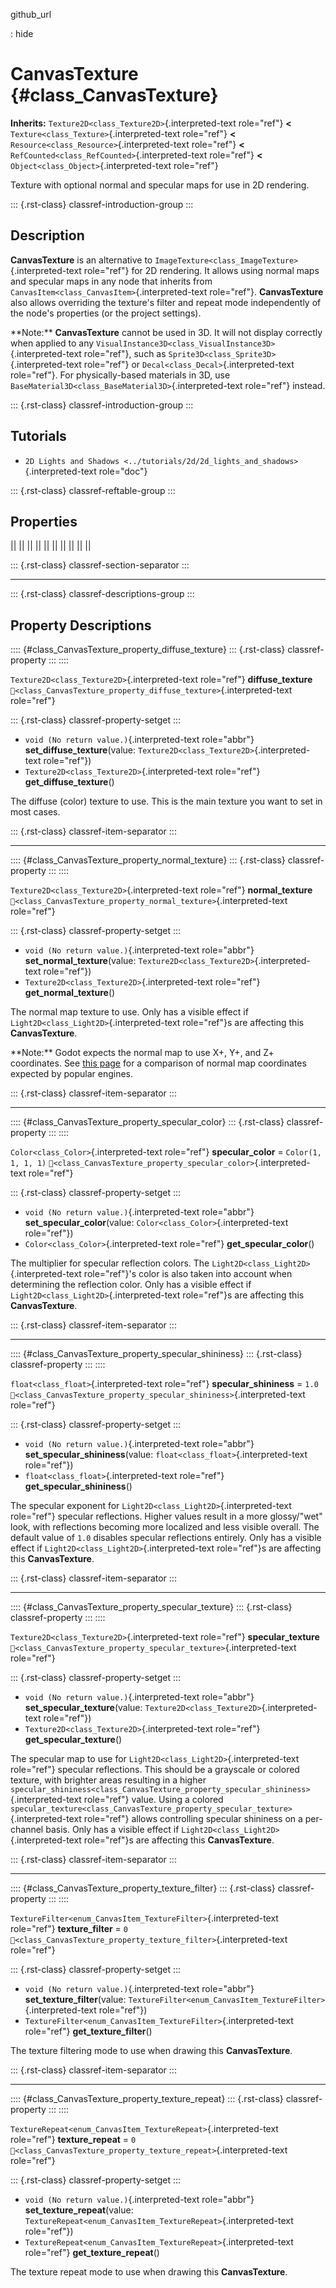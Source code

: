 github_url

:   hide

# CanvasTexture {#class_CanvasTexture}

**Inherits:** `Texture2D<class_Texture2D>`{.interpreted-text role="ref"}
**\<** `Texture<class_Texture>`{.interpreted-text role="ref"} **\<**
`Resource<class_Resource>`{.interpreted-text role="ref"} **\<**
`RefCounted<class_RefCounted>`{.interpreted-text role="ref"} **\<**
`Object<class_Object>`{.interpreted-text role="ref"}

Texture with optional normal and specular maps for use in 2D rendering.

::: {.rst-class}
classref-introduction-group
:::

## Description

**CanvasTexture** is an alternative to
`ImageTexture<class_ImageTexture>`{.interpreted-text role="ref"} for 2D
rendering. It allows using normal maps and specular maps in any node
that inherits from `CanvasItem<class_CanvasItem>`{.interpreted-text
role="ref"}. **CanvasTexture** also allows overriding the texture\'s
filter and repeat mode independently of the node\'s properties (or the
project settings).

\*\*Note:\*\* **CanvasTexture** cannot be used in 3D. It will not
display correctly when applied to any
`VisualInstance3D<class_VisualInstance3D>`{.interpreted-text
role="ref"}, such as `Sprite3D<class_Sprite3D>`{.interpreted-text
role="ref"} or `Decal<class_Decal>`{.interpreted-text role="ref"}. For
physically-based materials in 3D, use
`BaseMaterial3D<class_BaseMaterial3D>`{.interpreted-text role="ref"}
instead.

::: {.rst-class}
classref-introduction-group
:::

## Tutorials

- `2D Lights and Shadows <../tutorials/2d/2d_lights_and_shadows>`{.interpreted-text
  role="doc"}

::: {.rst-class}
classref-reftable-group
:::

## Properties

||
||
||
||
||
||
||
||
||
||

::: {.rst-class}
classref-section-separator
:::

------------------------------------------------------------------------

::: {.rst-class}
classref-descriptions-group
:::

## Property Descriptions

:::: {#class_CanvasTexture_property_diffuse_texture}
::: {.rst-class}
classref-property
:::
::::

`Texture2D<class_Texture2D>`{.interpreted-text role="ref"}
**diffuse_texture**
`🔗<class_CanvasTexture_property_diffuse_texture>`{.interpreted-text
role="ref"}

::: {.rst-class}
classref-property-setget
:::

- `void (No return value.)`{.interpreted-text role="abbr"}
  **set_diffuse_texture**(value:
  `Texture2D<class_Texture2D>`{.interpreted-text role="ref"})
- `Texture2D<class_Texture2D>`{.interpreted-text role="ref"}
  **get_diffuse_texture**()

The diffuse (color) texture to use. This is the main texture you want to
set in most cases.

::: {.rst-class}
classref-item-separator
:::

------------------------------------------------------------------------

:::: {#class_CanvasTexture_property_normal_texture}
::: {.rst-class}
classref-property
:::
::::

`Texture2D<class_Texture2D>`{.interpreted-text role="ref"}
**normal_texture**
`🔗<class_CanvasTexture_property_normal_texture>`{.interpreted-text
role="ref"}

::: {.rst-class}
classref-property-setget
:::

- `void (No return value.)`{.interpreted-text role="abbr"}
  **set_normal_texture**(value:
  `Texture2D<class_Texture2D>`{.interpreted-text role="ref"})
- `Texture2D<class_Texture2D>`{.interpreted-text role="ref"}
  **get_normal_texture**()

The normal map texture to use. Only has a visible effect if
`Light2D<class_Light2D>`{.interpreted-text role="ref"}s are affecting
this **CanvasTexture**.

\*\*Note:\*\* Godot expects the normal map to use X+, Y+, and Z+
coordinates. See [this
page](http://wiki.polycount.com/wiki/Normal_Map_Technical_Details#Common_Swizzle_Coordinates)
for a comparison of normal map coordinates expected by popular engines.

::: {.rst-class}
classref-item-separator
:::

------------------------------------------------------------------------

:::: {#class_CanvasTexture_property_specular_color}
::: {.rst-class}
classref-property
:::
::::

`Color<class_Color>`{.interpreted-text role="ref"} **specular_color** =
`Color(1, 1, 1, 1)`
`🔗<class_CanvasTexture_property_specular_color>`{.interpreted-text
role="ref"}

::: {.rst-class}
classref-property-setget
:::

- `void (No return value.)`{.interpreted-text role="abbr"}
  **set_specular_color**(value: `Color<class_Color>`{.interpreted-text
  role="ref"})
- `Color<class_Color>`{.interpreted-text role="ref"}
  **get_specular_color**()

The multiplier for specular reflection colors. The
`Light2D<class_Light2D>`{.interpreted-text role="ref"}\'s color is also
taken into account when determining the reflection color. Only has a
visible effect if `Light2D<class_Light2D>`{.interpreted-text
role="ref"}s are affecting this **CanvasTexture**.

::: {.rst-class}
classref-item-separator
:::

------------------------------------------------------------------------

:::: {#class_CanvasTexture_property_specular_shininess}
::: {.rst-class}
classref-property
:::
::::

`float<class_float>`{.interpreted-text role="ref"}
**specular_shininess** = `1.0`
`🔗<class_CanvasTexture_property_specular_shininess>`{.interpreted-text
role="ref"}

::: {.rst-class}
classref-property-setget
:::

- `void (No return value.)`{.interpreted-text role="abbr"}
  **set_specular_shininess**(value:
  `float<class_float>`{.interpreted-text role="ref"})
- `float<class_float>`{.interpreted-text role="ref"}
  **get_specular_shininess**()

The specular exponent for `Light2D<class_Light2D>`{.interpreted-text
role="ref"} specular reflections. Higher values result in a more
glossy/\"wet\" look, with reflections becoming more localized and less
visible overall. The default value of `1.0` disables specular
reflections entirely. Only has a visible effect if
`Light2D<class_Light2D>`{.interpreted-text role="ref"}s are affecting
this **CanvasTexture**.

::: {.rst-class}
classref-item-separator
:::

------------------------------------------------------------------------

:::: {#class_CanvasTexture_property_specular_texture}
::: {.rst-class}
classref-property
:::
::::

`Texture2D<class_Texture2D>`{.interpreted-text role="ref"}
**specular_texture**
`🔗<class_CanvasTexture_property_specular_texture>`{.interpreted-text
role="ref"}

::: {.rst-class}
classref-property-setget
:::

- `void (No return value.)`{.interpreted-text role="abbr"}
  **set_specular_texture**(value:
  `Texture2D<class_Texture2D>`{.interpreted-text role="ref"})
- `Texture2D<class_Texture2D>`{.interpreted-text role="ref"}
  **get_specular_texture**()

The specular map to use for `Light2D<class_Light2D>`{.interpreted-text
role="ref"} specular reflections. This should be a grayscale or colored
texture, with brighter areas resulting in a higher
`specular_shininess<class_CanvasTexture_property_specular_shininess>`{.interpreted-text
role="ref"} value. Using a colored
`specular_texture<class_CanvasTexture_property_specular_texture>`{.interpreted-text
role="ref"} allows controlling specular shininess on a per-channel
basis. Only has a visible effect if
`Light2D<class_Light2D>`{.interpreted-text role="ref"}s are affecting
this **CanvasTexture**.

::: {.rst-class}
classref-item-separator
:::

------------------------------------------------------------------------

:::: {#class_CanvasTexture_property_texture_filter}
::: {.rst-class}
classref-property
:::
::::

`TextureFilter<enum_CanvasItem_TextureFilter>`{.interpreted-text
role="ref"} **texture_filter** = `0`
`🔗<class_CanvasTexture_property_texture_filter>`{.interpreted-text
role="ref"}

::: {.rst-class}
classref-property-setget
:::

- `void (No return value.)`{.interpreted-text role="abbr"}
  **set_texture_filter**(value:
  `TextureFilter<enum_CanvasItem_TextureFilter>`{.interpreted-text
  role="ref"})
- `TextureFilter<enum_CanvasItem_TextureFilter>`{.interpreted-text
  role="ref"} **get_texture_filter**()

The texture filtering mode to use when drawing this **CanvasTexture**.

::: {.rst-class}
classref-item-separator
:::

------------------------------------------------------------------------

:::: {#class_CanvasTexture_property_texture_repeat}
::: {.rst-class}
classref-property
:::
::::

`TextureRepeat<enum_CanvasItem_TextureRepeat>`{.interpreted-text
role="ref"} **texture_repeat** = `0`
`🔗<class_CanvasTexture_property_texture_repeat>`{.interpreted-text
role="ref"}

::: {.rst-class}
classref-property-setget
:::

- `void (No return value.)`{.interpreted-text role="abbr"}
  **set_texture_repeat**(value:
  `TextureRepeat<enum_CanvasItem_TextureRepeat>`{.interpreted-text
  role="ref"})
- `TextureRepeat<enum_CanvasItem_TextureRepeat>`{.interpreted-text
  role="ref"} **get_texture_repeat**()

The texture repeat mode to use when drawing this **CanvasTexture**.
